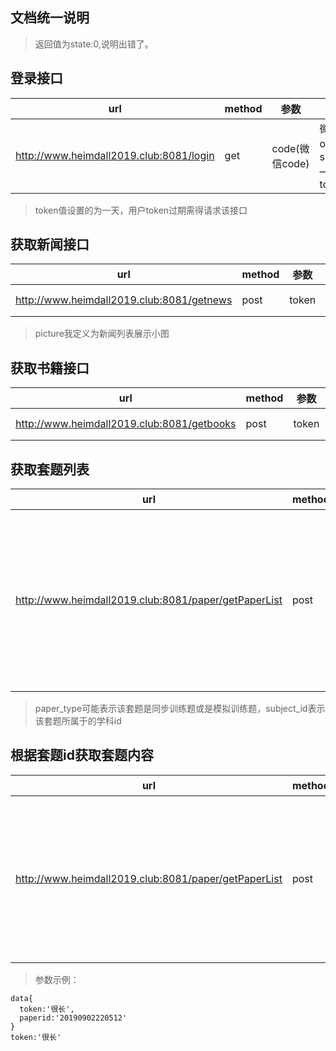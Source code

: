 ## 文档统一说明
>返回值为state:0,说明出错了。

## 登录接口
|url |method| 参数 | 返回值
|------------ | -------------| ------------- | ------------
|http://www.heimdall2019.club:8081/login | get|code(微信code)  | 微信openid、session—key、token
>token值设置的为一天，用户token过期需得请求该接口
## 获取新闻接口
|url |method| 参数 | 返回值
|------------ | -------------| ------------- | ------------
|http://www.heimdall2019.club:8081/getnews | post|token  | 新闻id,title,content,publisher,picture,time
>picture我定义为新闻列表展示小图
## 获取书籍接口
|url |method| 参数 | 返回值
|------------ | -------------| ------------- | ------------
|http://www.heimdall2019.club:8081/getbooks | post|token  | 图书id,name,author,picture,public,price,information,link
## 获取套题列表
|url |method| 参数 | 返回值
|------------ | -------------| ------------- | ------------
|http://www.heimdall2019.club:8081/paper/getPaperList | post|token  | 所有套题的paper_id，title_num，paper_title，difficulty，pay，paper_introduce，paper_content，message，paper_type，paper_price，subject_id，author
>paper_type可能表示该套题是同步训练题或是模拟训练题，subject_id表示该套题所属于的学科id
## 根据套题id获取套题内容
|url |method| 参数 | 返回值
|------------ | -------------| ------------- | ------------
|http://www.heimdall2019.club:8081/paper/getPaperList | post|token，paperid  | 套题的paper_id，title_num，paper_title，difficulty，pay，paper_introduce，paper_content，message，paper_type，paper_price，subject_id，author
>参数示例：
```
data{
  token:'很长',
  paperid:'20190902220512'
}
token:'很长'
